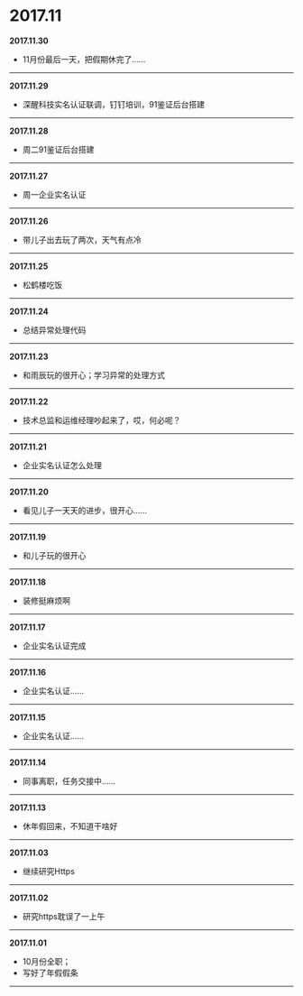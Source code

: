 # 2017.11

**2017.11.30**
*   11月份最后一天，把假期休完了......
---

**2017.11.29**
*   深醒科技实名认证联调，钉钉培训，91鉴证后台搭建
---

**2017.11.28**
*   周二91鉴证后台搭建
---

**2017.11.27**
*   周一企业实名认证
---

**2017.11.26**
*   带儿子出去玩了两次，天气有点冷
---

**2017.11.25**
*   松鹤楼吃饭
---

**2017.11.24**
*   总结异常处理代码
---

**2017.11.23**
*   和雨辰玩的很开心；学习异常的处理方式
---

**2017.11.22**
*   技术总监和运维经理吵起来了，哎，何必呢？
---

**2017.11.21**
*   企业实名认证怎么处理
---

**2017.11.20**
*   看见儿子一天天的进步，很开心......
---

**2017.11.19**
*   和儿子玩的很开心
---

**2017.11.18**
*   装修挺麻烦啊
---

**2017.11.17**
*   企业实名认证完成
---

**2017.11.16**
*   企业实名认证......
---

**2017.11.15**
*   企业实名认证......
---

**2017.11.14**
*   同事离职，任务交接中......
---

**2017.11.13**
*   休年假回来，不知道干啥好
---

**2017.11.03**
*   继续研究Https
---

**2017.11.02**
*   研究https耽误了一上午
---

**2017.11.01**
*   10月份全职；
*   写好了年假假条
---
